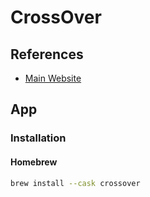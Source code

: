 # CrossOver

<!--
https://github.com/italomandara/CXPatcher
-->

## References

- [Main Website](https://codeweavers.com/crossover)

## App

### Installation

#### Homebrew

```sh
brew install --cask crossover
```
